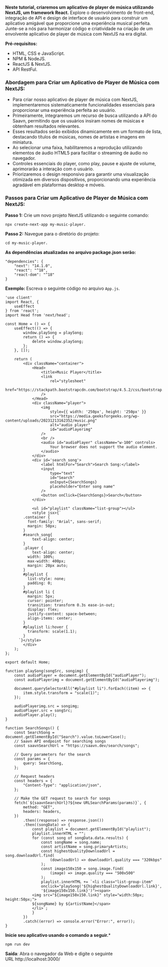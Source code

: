 **Neste tutorial, criaremos um aplicativo de player de música utilizando NextJS, um framework React.** Explore o desenvolvimento de front-end, integração de API e design de interface de usuário para construir um aplicativo amigável que proporcione uma experiência musical perfeita. Junte-se a nós para harmonizar código e criatividade na criação de um envolvente aplicativo de player de música com NextJS na era digital.

**Pré-requisitos:**
- HTML, CSS e JavaScript.
- NPM & NodeJS.
- ReactJS & NextJS.
- API RestFul.

### **Abordagem para Criar um Aplicativo de Player de Música com NextJS:**
- Para criar nosso aplicativo de player de música com NextJS, implementaremos sistematicamente funcionalidades essenciais para proporcionar uma experiência perfeita ao usuário.
- Primeiramente, integraremos um recurso de busca utilizando a API do Saavn, permitindo que os usuários insiram nomes de músicas e obtenham resultados relevantes.
- Esses resultados serão exibidos dinamicamente em um formato de lista, destacando títulos de músicas, nomes de artistas e imagens em miniatura.
- Ao selecionar uma faixa, habilitaremos a reprodução utilizando elementos de áudio HTML5 para facilitar o streaming de áudio no navegador.
- Controles essenciais do player, como play, pause e ajuste de volume, aprimorarão a interação com o usuário.
- Priorizaremos o design responsivo para garantir uma visualização otimizada em diversos dispositivos, proporcionando uma experiência agradável em plataformas desktop e móveis.

### **Passos para Criar um Aplicativo de Player de Música com NextJS:**

**Passo 1:** Crie um novo projeto NextJS utilizando o seguinte comando:

```
npx create-next-app my-music-player.
```

**Passo 2:** Navegue para o diretório do projeto:

```
cd my-music-player.
```

**As dependências atualizadas no arquivo package.json serão:**

```
"dependencies": {
    "next": "14.1.0",
    "react": "^18",
    "react-dom": "^18"
}
```

**Exemplo:** Escreva o seguinte código no arquivo `App.js`.

```
'use client'
import React, {
    useEffect
} from 'react';
import Head from 'next/head';

const Home = () => {
    useEffect(() => {
        window.playSong = playSong;
        return () => {
            delete window.playSong;
        };
    }, []);

    return (
        <div className="container">
            <Head>
                <title>Music Player</title>
                <link
                    rel="stylesheet"
                    href="https://stackpath.bootstrapcdn.com/bootstrap/4.5.2/css/bootstrap.min.css"
                />
            </Head>
            <div className="player">
                <img
                    style={{ width: '250px', height: '250px' }}
                    src="https://media.geeksforgeeks.org/wp-content/uploads/20231213162352/music.png"
                    alt="audio player"
                    id="audioPlayerimg"
                />
                <br />
                <audio id="audioPlayer" className="w-100" controls>
                    Your browser does not support the audio element.
                </audio>
            </div>
            <div id='search_song'>
                <label htmlFor="Search">Search Song:</label>
                <input
                    type="text"
                    id="Search"
                    onInput={SearchSongs}
                    placeholder="Enter song name"
                />
                <button onClick={SearchSongs}>Search</button>
            </div>

            <ul id="playlist" className="list-group"></ul>
            <style jsx>{`
        .container {
          font-family: "Arial", sans-serif;
          margin: 50px;
        }
        #search_song{
            text-align: center;
        }
        .player {
            text-align: center; 
          width: 100%;
          max-width: 400px;
          margin: 20px auto;
        }
        #playlist {
          list-style: none;
          padding: 0;
        }
        #playlist li {
          margin: 5px;
          cursor: pointer;
          transition: transform 0.3s ease-in-out;
          display: flex;
          justify-content: space-between;
          align-items: center;
        }
        #playlist li:hover {
          transform: scale(1.1);
        }
      `}</style>
        </div>
    );
};

export default Home;

function playSong(songSrc, songimg) {
    const audioPlayer = document.getElementById("audioPlayer");
    const audioPlayerimg = document.getElementById("audioPlayerimg");

    document.querySelectorAll("#playlist li").forEach((item) => {
        item.style.transform = "scale(1)";
    });

    audioPlayerimg.src = songimg;
    audioPlayer.src = songSrc;
    audioPlayer.play();
}

function SearchSongs() {
    const SearchSong = document.getElementById("Search").value.toLowerCase();
    // Saavn API endpoint for searching songs
    const saavnSearchUrl = "https://saavn.dev/search/songs";

    // Query parameters for the search
    const params = {
        query: SearchSong,
    };

    // Request headers
    const headers = {
        "Content-Type": "application/json",
    };

    // Make the GET request to search for songs
    fetch(`${saavnSearchUrl}?${new URLSearchParams(params)}`, {
        method: "GET",
        headers: headers,
    })
        .then((response) => response.json())
        .then((songData) => {
            const playlist = document.getElementById("playlist");
            playlist.innerHTML = "";
            for (const song of songData.data.results) {
                const songName = song.name;
                const artistName = song.primaryArtists;
                const highestQualityDownloadUrl = song.downloadUrl.find(
                    (downloadUrl) => downloadUrl.quality === "320kbps"
                );
                const image150x150 = song.image.find(
                    (image) => image.quality === "500x500"
                );
                playlist.innerHTML += `<li class="list-group-item" 
                onclick="playSong('${highestQualityDownloadUrl.link}',
                '${image150x150.link}')"><span>
            <img src="${image150x150.link}" style="width:50px; height:50px;">
            ${songName} by ${artistName}</span>
            </li>`;
            }
        })
        .catch((error) => console.error("Error:", error));
}
```

**Inicie seu aplicativo usando o comando a seguir.***

```
npm run dev
```

**Saída**: Abra o navegador da Web e digite o seguinte URL http://localhost:3000/


